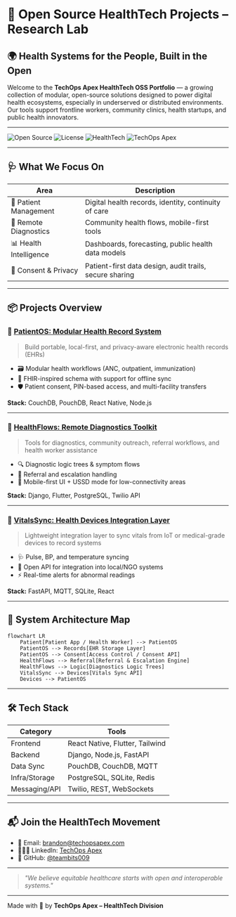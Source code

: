 # 🏥 Open Source HealthTech Projects – Research Lab

## 🌍 Health Systems for the People, Built in the Open

Welcome to the **TechOps Apex HealthTech OSS Portfolio** — a growing collection of modular, open-source solutions designed to power digital health ecosystems, especially in underserved or distributed environments. Our tools support frontline workers, community clinics, health startups, and public health innovators.

---

![Open Source](https://img.shields.io/badge/status-active-success)
![License](https://img.shields.io/badge/license-MIT-blue)
![HealthTech](https://img.shields.io/badge/focus-healthtech-lightgrey)
![TechOps Apex](https://img.shields.io/badge/org-TechOps%20Apex-purple)

---

## 🩺 What We Focus On

| Area                  | Description |
|-----------------------|-------------|
| 👥 Patient Management | Digital health records, identity, continuity of care |
| 📲 Remote Diagnostics  | Community health flows, mobile-first tools |
| 📊 Health Intelligence | Dashboards, forecasting, public health data models |
| 🔐 Consent & Privacy   | Patient-first data design, audit trails, secure sharing |

---

## 📦 Projects Overview

### 🔹 [PatientOS: Modular Health Record System](https://github.com/teambits009/patient-os)
> Build portable, local-first, and privacy-aware electronic health records (EHRs)

- 🗃️ Modular health workflows (ANC, outpatient, immunization)
- 🔌 FHIR-inspired schema with support for offline sync
- 🛡️ Patient consent, PIN-based access, and multi-facility transfers

**Stack:** CouchDB, PouchDB, React Native, Node.js

---

### 🔹 [HealthFlows: Remote Diagnostics Toolkit](https://github.com/teambits009/healthflows)
> Tools for diagnostics, community outreach, referral workflows, and health worker assistance

- 🔍 Diagnostic logic trees & symptom flows
- 🤝 Referral and escalation handling
- 📲 Mobile-first UI + USSD mode for low-connectivity areas

**Stack:** Django, Flutter, PostgreSQL, Twilio API

---

### 🔹 [VitalsSync: Health Devices Integration Layer](coming-soon)
> Lightweight integration layer to sync vitals from IoT or medical-grade devices to record systems

- 🩺 Pulse, BP, and temperature syncing
- 🧬 Open API for integration into local/NGO systems
- ⚡ Real-time alerts for abnormal readings

**Stack:** FastAPI, MQTT, SQLite, React

---

## 🧭 System Architecture Map

```mermaid
flowchart LR
    Patient[Patient App / Health Worker] --> PatientOS
    PatientOS --> Records[EHR Storage Layer]
    PatientOS --> Consent[Access Control / Consent API]
    HealthFlows --> Referral[Referral & Escalation Engine]
    HealthFlows --> Logic[Diagnostics Logic Trees]
    VitalsSync --> Devices[Vitals Sync API]
    Devices --> PatientOS
```

---

## 🛠 Tech Stack

| Category        | Tools |
|----------------|-------|
| Frontend       | React Native, Flutter, Tailwind |
| Backend        | Django, Node.js, FastAPI |
| Data Sync      | PouchDB, CouchDB, MQTT |
| Infra/Storage  | PostgreSQL, SQLite, Redis |
| Messaging/API  | Twilio, REST, WebSockets |

---

## 📬 Join the HealthTech Movement

- 💌 Email: [brandon@techopsapex.com](mailto:brandon@techopsapex.com)
- 👨🏽‍⚕️ LinkedIn: [TechOps Apex](https://linkedin.com/company/techopsapex)
- 🐙 GitHub: [@teambits009](https://github.com/teambits009)

---

> _"We believe equitable healthcare starts with open and interoperable systems."_

---

Made with 💙 by **TechOps Apex – HealthTech Division**

